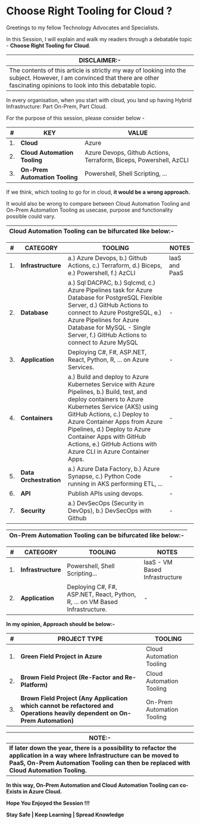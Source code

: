 # Choose Right Tooling for Cloud ?

Greetings to my fellow Technology Advocates and Specialists.

In this Session, I will explain and walk my readers through a debatable topic -  __Choose Right Tooling for Cloud__.

| __DISCLAIMER:-__ |
| --------- |
| The contents of this article is strictly my way of looking into the subject. However, I am convinced that there are other fascinating opinions to look into this debatable topic. |

In every organisation, when you start with cloud, you land up having Hybrid Infrastructure: Part On-Prem, Part Cloud.

For the purpose of this session, please consider below -

| __#__ | __KEY__ | __VALUE__ |
| --------- | --------- | --------- |
| 1. | __Cloud__ | Azure |
| 2. | __Cloud Automation Tooling__ | Azure Devops, Github Actions, Terraform, Biceps, Powershell, AzCLI |
| 3. | __On-Prem Automation Tooling__ | Powershell, Shell Scripting, ... |

If we think, which tooling to go for in cloud, __it would be a wrong approach.__

It would also be wrong to compare between Cloud Automation Tooling and On-Prem Automation Tooling as usecase, purpose and functionality possible could vary.

| __Cloud Automation Tooling can be bifurcated like below:-__ |
| --------- |

| __#__ | __CATEGORY__ | __TOOLING__ | __NOTES__ |
| --------- | --------- | --------- | --------- |
| 1. | __Infrastructure__ | a.) Azure Devops, b.) Github Actions, c.) Terraform, d.) Biceps, e.) Powershell, f.) AzCLI |  IaaS and PaaS |
| 2. | __Database__ | a.) Sql DACPAC, b.) Sqlcmd, c.) Azure Pipelines task for Azure Database for PostgreSQL Flexible Server, d.) GitHub Actions to connect to Azure PostgreSQL, e.) Azure Pipelines for Azure Database for MySQL - Single Server, f.) GitHub Actions to connect to Azure MySQL | - |
| 3. | __Application__ | Deploying C#, F#, ASP.NET, React, Python, R, ... on Azure Services. | - |
| 4. | __Containers__ | a.) Build and deploy to Azure Kubernetes Service with Azure Pipelines, b.) Build, test, and deploy containers to Azure Kubernetes Service (AKS) using GitHub Actions, c.) Deploy to Azure Container Apps from Azure Pipelines, d.) Deploy to Azure Container Apps with GitHub Actions, e.) GitHub Actions with Azure CLI in Azure Container Apps. | - |
| 5. | __Data Orchestration__ | a.) Azure Data Factory, b.) Azure Synapse, c.) Python Code running in AKS performing ETL, ... | - |
| 6. | __API__ | Publish APIs using devops. | - |
| 7. | __Security__ | a.) DevSecOps (Security in DevOps), b.)  DevSecOps with Github | - |

| __On-Prem Automation Tooling can be bifurcated like below:-__ |
| --------- |

| __#__ | __CATEGORY__ | __TOOLING__ | __NOTES__ |
| --------- | --------- | --------- | --------- |
| 1. | __Infrastructure__ | Powershell, Shell Scripting... | IaaS - VM Based Infrastructure |
| 2. | __Application__ | Deploying C#, F#, ASP.NET, React, Python, R, ... on VM Based Infrastructure. | - |

__In my opinion, Approach should be below:-__

| __#__ | __PROJECT TYPE__ | __TOOLING__ |
| --------- | --------- | --------- |
| 1. | __Green Field Project in Azure__ | Cloud Automation Tooling |
| 2. | __Brown Field Project (Re-Factor and Re-Platform)__ | Cloud Automation Tooling |
| 3. | __Brown Field Project (Any Application which cannot be refactored and Operations heavily dependent on On-Prem Automation)__ | On-Prem Automation Tooling |

| __NOTE:-__ |
| --------- |
| __If later down the year, there is a possibility to refactor the application in a way where Infrastructure can be moved to PaaS, On-Prem Automation Tooling can then be replaced with Cloud Automation Tooling.__ |

__In this way, On-Prem Automation and Cloud Automation Tooling can co-Exists in Azure Cloud.__

__Hope You Enjoyed the Session !!!__

__Stay Safe | Keep Learning | Spread Knowledge__
